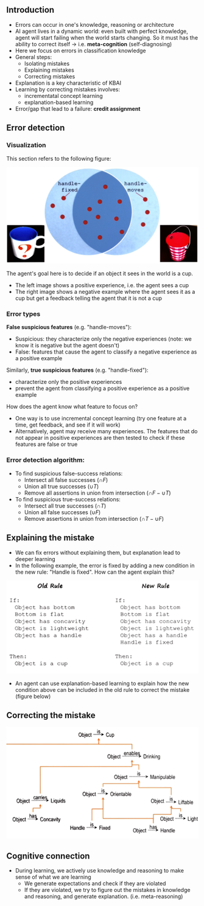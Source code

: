
## Introduction

- Errors can occur in one's knowledge, reasoning or architecture
- AI agent lives in a dynamic world: even built with perfect knowledge, agent will start failing when the world starts changing. So it must has the ability to correct itself -> i.e. **meta-cognition** (self-diagnosing)
- Here we focus on errors in classification knowledge
- General steps:
	- Isolating mistakes
	- Explaining mistakes
	- Correcting mistakes
- Explanation is a key characteristic of KBAI
- Learning by correcting mistakes involves:
	- incrementatal concept learning
	- explanation-based learning
- Error/gap that lead to a failure: **credit assignment**

## Error detection

### Visualization
This section refers to the following figure:

![](img/20231208093432.png)

The agent's goal here is to decide if an object it sees in the world is a cup. 
- The left image shows a positive experience, i.e. the agent sees a cup
- The right image shows a negative example where the agent sees it as a cup but get a feedback telling the agent that it is not a cup

### Error types
**False suspicious features** (e.g. "handle-moves"):
- Suspicious: they characterize only the negative experiences (note: we know it is negative but the agent doesn't)
- False: features that cause the agent to classify a negative experience as a positive example

Similarly, **true suspicious features** (e.g. "handle-fixed"):
- characterize only the positive experiences
- prevent the agent from classifying a positive experience as a positive example

How does the agent know what feature to focus on?
- One way is to use incremental concept learning (try one feature at a time, get feedback, and see if it will work)
- Alternatively, agent may receive many experiences. The features that do not appear in positive experiences are then tested to check if these features are false or true

### Error detection algorithm:
- To find suspicious false-success relations:
	- Intersect all false successes ($\cap F$)
	- Union all true successes ($\cup T$)
	- Remove all assertions in union from intersection ($\cap F - \cup T$)
- To find suspicious true-success relations:
	- Intersect all true successes ($\cap T$)
	- Union all false successes ($\cup F$)
	- Remove assertions in union from intersection ($\cap T - \cup F$)

## Explaining the mistake

- We can fix errors without explaining them, but explanation lead to deeper learning
- In the following example, the error is fixed by adding a new condition in the new rule: "Handle is fixed". How can the agent explain this?

![](img/20231208115702.png)
- An agent can use explanation-based learning to explain how the new condition above can be included in the old rule to correct the mistake (figure below)

## Correcting the mistake


![](img/20231208120130.png)
## Cognitive connection

- During learning, we actively use knowledge and reasoning to make sense of what we are learning
	- We generate expectations and check if they are violated
	- If they are violated, we try to figure out the mistakes in knowledge and reasoning, and generate explanation. (i.e. meta-reasoning)

 